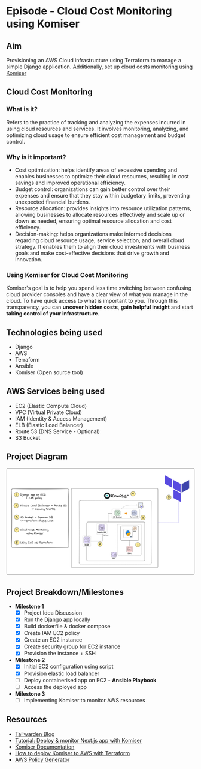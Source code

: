 # Episode - Cloud Cost Monitoring using Komiser

## Aim
Provisioning an AWS Cloud infrastructure using Terraform to manage a simple Django application. Additionally, set up cloud costs monitoring using [Komiser](https://docs.komiser.io/)

## Cloud Cost Monitoring
### What is it?
Refers to the practice of tracking and analyzing the expenses incurred in using cloud resources and services. It involves monitoring, analyzing, and optimizing cloud usage to ensure efficient cost management and budget control.

### Why is it important?
- Cost optimization: helps identify areas of excessive spending and enables businesses to optimize their cloud resources, resulting in cost savings and improved operational efficiency.
- Budget control: organizations can gain better control over their expenses and ensure that they stay within budgetary limits, preventing unexpected financial burdens.
- Resource allocation: provides insights into resource utilization patterns, allowing businesses to allocate resources effectively and scale up or down as needed, ensuring optimal resource allocation and cost efficiency.
- Decision-making: helps organizations make informed decisions regarding cloud resource usage, service selection, and overall cloud strategy. It enables them to align their cloud investments with business goals and make cost-effective decisions that drive growth and innovation.

### Using Komiser for Cloud Cost Monitoring
Komiser's goal is to help you spend less time switching between confusing cloud provider consoles and have a clear view of what you manage in the cloud. To have quick access to what is important to you. Through this transparency, you can **uncover hidden costs**, **gain helpful insight** and start **taking control of your infrastructure**.

## Technologies being used
- Django
- AWS
- Terraform
- Ansible
- Komiser (Open source tool)

## AWS Services being used
- EC2 (Elastic Compute Cloud)
- VPC (Virtual Private Cloud)
- IAM (Identity & Access Management)
- ELB (Elastic Load Balancer)
- Route 53 (DNS Service - Optional)
- S3 Bucket

## Project Diagram

![](../../static/projects/cloud-cost-monitor-komiser.png)

## Project Breakdown/Milestones

- **Milestone 1**
    - [X] Project Idea Discussion
    - [X] Run the [Django app](https://github.com/shreys7/django-todo) locally
    - [X] Build dockerfile & docker compose
    - [X] Create IAM EC2 policy
    - [X] Create an EC2 instance
    - [X] Create security group for EC2 instance
    - [X] Provision the instance + SSH
- **Milestone 2**
    - [X] Initial EC2 configuration using script
    - [X] Provision elastic load balancer
    - [ ] Deploy containerised app on EC2 - **Ansible Playbook**
    - [ ] Access the deployed app
- **Milestone 3**
    - [ ] Implementing Komiser to monitor AWS resources
## Resources

- [Tailwarden Blog](https://www.tailwarden.com/blog/monitoring-cloud-costs-and-usage-of-a-next-js-application-with-komiser)
- [Tutorial: Deploy & monitor Next.js app with Komiser](https://www.youtube.com/watch?v=q7m_-iEjc6U)
- [Komiser Documentation](https://docs.komiser.io/docs/intro)
- [How to deploy Komiser to AWS with Terraform](https://www.youtube.com/watch?v=Hmerp_HMEf8)
- [AWS Policy Generator](https://awspolicygen.s3.amazonaws.com/policygen.html)
